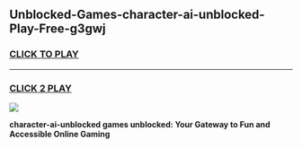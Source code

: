 
## Unblocked-Games-character-ai-unblocked-Play-Free-g3gwj
<h3>
<a href="https://premium76.site?title=character-ai-unblocked&ref=10A">CLICK TO PLAY</a></h3>
<hr>

<h3>
<a href="https://premium76.site?title=character-ai-unblocked&ref=10A">CLICK 2 PLAY</a>
  
</h3>

<a href="https://premium76.site?title=character-ai-unblocked&ref=10A"><img src="https://clearcache.store/games.png"></a>


**character-ai-unblocked games unblocked: Your Gateway to Fun and Accessible Online Gaming**
